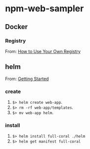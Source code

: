 # npm-web-sampler

## Docker

### Registry

From: [How to Use Your Own Registry](https://www.docker.com/blog/how-to-use-your-own-registry-2/)

## helm

From: [Getting Started](https://helm.sh/docs/chart_template_guide/getting_started/)

### create

1. `$> helm create web-app`.
1. `$> rm -rf web-app/templates`.
1. `$> mv web-app helm`.

### install

1. `$> helm install full-coral ./helm`
1. `$> helm get manifest full-coral`
